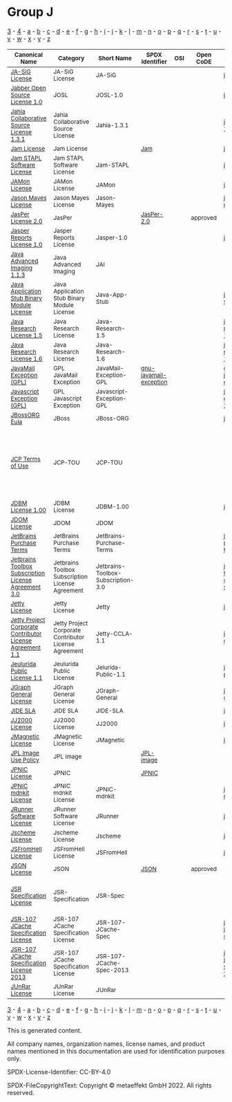 # Group J

[3](../[3]/README.md) -
[4](../[4]/README.md) -
[a](../[a]/README.md) - 
[b](../[b]/README.md) - 
[c](../[c]/README.md) - 
[d](../[d]/README.md) - 
[e](../[e]/README.md) - 
[f](../[f]/README.md) - 
[g](../[g]/README.md) - 
[h](../[h]/README.md) - 
[i](../[i]/README.md) - 
[j](../[j]/README.md) - 
[k](../[k]/README.md) - 
[l](../[l]/README.md) - 
[m](../[m]/README.md) - 
[n](../[n]/README.md) - 
[o](../[o]/README.md) - 
[p](../[p]/README.md) - 
[q](../[q]/README.md) - 
[r](../[r]/README.md) - 
[s](../[s]/README.md) - 
[t](../[t]/README.md) - 
[u](../[u]/README.md) - 
[v](../[v]/README.md) - 
[w](../[w]/README.md) - 
[x](../[x]/README.md) - 
[y](../[y]/README.md) - 
[z](../[z]/README.md)

|<sup>Canonical Name</sup>|<sup>Category</sup>|<sup>Short Name</sup>|<sup>SPDX Identifier</sup>|<sup>OSI</sup>|<sup>Open CoDE</sup>|<sup>ScanCode</sup>|<sup>Matched ScanCode</sup>|<sup>Type</sup>|
| --- | --- | --- | --- | --- | --- | --- | --- | --- |
|<sup>[JA-SiG License]([ja]/JA-SiG-License.yaml)</sup>|<sup>JA-SiG License</sup>|<sup>JA-SiG</sup>| | |<sup> </sup>|<sup>[ja-sig](https://github.com/nexB/scancode-toolkit/blob/develop/src/licensedcode/data/licenses/ja-sig.LICENSE)</sup>|<sup>[ja-sig](https://github.com/nexB/scancode-toolkit/blob/develop/src/licensedcode/data/licenses/ja-sig.LICENSE)</sup>|<sup>terms</sup>|
|<sup>[Jabber Open Source License 1.0]([ja]/Jabber-Open-Source-License-1.0.yaml)</sup>|<sup>JOSL</sup>|<sup>JOSL-1.0</sup>| | |<sup> </sup>|<sup>[josl-1.0](https://github.com/nexB/scancode-toolkit/blob/develop/src/licensedcode/data/licenses/josl-1.0.LICENSE)</sup>|<sup>[josl-1.0](https://github.com/nexB/scancode-toolkit/blob/develop/src/licensedcode/data/licenses/josl-1.0.LICENSE)</sup>|<sup>terms</sup>|
|<sup>[Jahia Collaborative Source License 1.3.1]([ja]/Jahia-Collaborative-Source-License-1.3.1.yaml)</sup>|<sup>Jahia Collaborative Source License</sup>|<sup>Jahia-1.3.1</sup>| | |<sup> </sup>|<sup>[jahia-1.3.1](https://github.com/nexB/scancode-toolkit/blob/develop/src/licensedcode/data/licenses/jahia-1.3.1.LICENSE)</sup>|<sup>[jahia-1.3.1](https://github.com/nexB/scancode-toolkit/blob/develop/src/licensedcode/data/licenses/jahia-1.3.1.LICENSE)</sup>|<sup>terms</sup>|
|<sup>[Jam License]([ja]/Jam-License.yaml)</sup>|<sup>Jam License</sup>|<sup> </sup>|<sup>[Jam](https://spdx.org/licenses/Jam.html)</sup>| |<sup> </sup>|<sup>[jam](https://github.com/nexB/scancode-toolkit/blob/develop/src/licensedcode/data/licenses/jam.LICENSE)</sup>|<sup>[jam](https://github.com/nexB/scancode-toolkit/blob/develop/src/licensedcode/data/licenses/jam.LICENSE)</sup>|<sup>terms</sup>|
|<sup>[Jam STAPL Software License]([ja]/Jam-STAPL-Software-License.yaml)</sup>|<sup>Jam STAPL Software License</sup>|<sup>Jam-STAPL</sup>| | |<sup> </sup>|<sup>[jam-stapl](https://github.com/nexB/scancode-toolkit/blob/develop/src/licensedcode/data/licenses/jam-stapl.LICENSE)</sup>|<sup>[jam-stapl](https://github.com/nexB/scancode-toolkit/blob/develop/src/licensedcode/data/licenses/jam-stapl.LICENSE)</sup>|<sup>terms</sup>|
|<sup>[JAMon License]([ja]/JAMon-License.yaml)</sup>|<sup>JAMon License</sup>|<sup>JAMon</sup>| | |<sup> </sup>|<sup>[jamon](https://github.com/nexB/scancode-toolkit/blob/develop/src/licensedcode/data/licenses/jamon.LICENSE)</sup>|<sup>[jamon](https://github.com/nexB/scancode-toolkit/blob/develop/src/licensedcode/data/licenses/jamon.LICENSE)</sup>|<sup>terms</sup>|
|<sup>[Jason Mayes License]([ja]/Jason-Mayes-License.yaml)</sup>|<sup>Jason Mayes License</sup>|<sup>Jason-Mayes</sup>| | |<sup> </sup>|<sup>[jason-mayes](https://github.com/nexB/scancode-toolkit/blob/develop/src/licensedcode/data/licenses/jason-mayes.LICENSE)</sup>|<sup>[jason-mayes](https://github.com/nexB/scancode-toolkit/blob/develop/src/licensedcode/data/licenses/jason-mayes.LICENSE)</sup>|<sup>terms</sup>|
|<sup>[JasPer License 2.0]([ja]/JasPer-License-2.0.yaml)</sup>|<sup>JasPer</sup>|<sup> </sup>|<sup>[JasPer-2.0](https://spdx.org/licenses/JasPer-2.0.html)</sup>| |<sup>approved</sup>| |<sup>[jasper-2.0](https://github.com/nexB/scancode-toolkit/blob/develop/src/licensedcode/data/licenses/jasper-2.0.LICENSE)</sup>|<sup>terms</sup>|
|<sup>[Jasper Reports License 1.0]([ja]/Jasper-Reports-License-1.0.yaml)</sup>|<sup>Jasper Reports License</sup>|<sup>Jasper-1.0</sup>| | |<sup> </sup>|<sup>[jasper-1.0](https://github.com/nexB/scancode-toolkit/blob/develop/src/licensedcode/data/licenses/jasper-1.0.LICENSE)</sup>| |<sup>terms</sup>|
|<sup>[Java Advanced Imaging 1.1.3]([ja]/Java-Advanced-Imaging-1.1.3.yaml)</sup>|<sup>Java Advanced Imaging</sup>|<sup>JAI</sup>| | |<sup> </sup>| |<sup>[sun-bcl-11-08](https://github.com/nexB/scancode-toolkit/blob/develop/src/licensedcode/data/licenses/sun-bcl-11-08.LICENSE)</sup>|<sup>terms</sup>|
|<sup>[Java Application Stub Binary Module License]([ja]/Java-Application-Stub-Binary-Module-License.yaml)</sup>|<sup>Java Application Stub Binary Module License</sup>|<sup>Java-App-Stub</sup>| | |<sup> </sup>|<sup>[java-app-stub](https://github.com/nexB/scancode-toolkit/blob/develop/src/licensedcode/data/licenses/java-app-stub.LICENSE)</sup>|<sup>[java-app-stub](https://github.com/nexB/scancode-toolkit/blob/develop/src/licensedcode/data/licenses/java-app-stub.LICENSE)</sup>|<sup>terms</sup>|
|<sup>[Java Research License 1.5]([ja]/Java-Research-License-1.5.yaml)</sup>|<sup>Java Research License</sup>|<sup>Java-Research-1.5</sup>| | |<sup> </sup>|<sup>[java-research-1.5](https://github.com/nexB/scancode-toolkit/blob/develop/src/licensedcode/data/licenses/java-research-1.5.LICENSE)</sup>|<sup>[java-research-1.5](https://github.com/nexB/scancode-toolkit/blob/develop/src/licensedcode/data/licenses/java-research-1.5.LICENSE)</sup>|<sup>terms</sup>|
|<sup>[Java Research License 1.6]([ja]/Java-Research-License-1.6.yaml)</sup>|<sup>Java Research License</sup>|<sup>Java-Research-1.6</sup>| | |<sup> </sup>|<sup>[java-research-1.6](https://github.com/nexB/scancode-toolkit/blob/develop/src/licensedcode/data/licenses/java-research-1.6.LICENSE)</sup>|<sup>[java-research-1.6](https://github.com/nexB/scancode-toolkit/blob/develop/src/licensedcode/data/licenses/java-research-1.6.LICENSE)</sup>|<sup>terms</sup>|
|<sup>[JavaMail Exception (GPL)]([ja]/JavaMail-Exception-(GPL).yaml)</sup>|<sup>GPL JavaMail Exception</sup>|<sup>JavaMail-Exception-GPL</sup>|<sup>[gnu-javamail-exception](https://spdx.org/licenses/gnu-javamail-exception.html)</sup>| |<sup> </sup>|<sup>[gnu-javamail-exception](https://github.com/nexB/scancode-toolkit/blob/develop/src/licensedcode/data/licenses/gnu-javamail-exception.LICENSE)</sup>|<sup>[gnu-javamail-exception](https://github.com/nexB/scancode-toolkit/blob/develop/src/licensedcode/data/licenses/gnu-javamail-exception.LICENSE)</sup>|<sup>exception</sup>|
|<sup>[Javascript Exception (GPL)]([ja]/Javascript-Exception-(GPL).yaml)</sup>|<sup>GPL Javascript Exception</sup>|<sup>Javascript-Exception-GPL</sup>| | |<sup> </sup>|<sup>[javascript-exception-2.0](https://github.com/nexB/scancode-toolkit/blob/develop/src/licensedcode/data/licenses/javascript-exception-2.0.LICENSE)</sup>|<sup>[javascript-exception-2.0](https://github.com/nexB/scancode-toolkit/blob/develop/src/licensedcode/data/licenses/javascript-exception-2.0.LICENSE)</sup>|<sup>terms</sup>|
|<sup>[JBossORG Eula]([jb]/JBossORG-Eula.yaml)</sup>|<sup>JBoss</sup>|<sup>JBoss-ORG</sup>| | |<sup> </sup>|<sup>[jboss-eula](https://github.com/nexB/scancode-toolkit/blob/develop/src/licensedcode/data/licenses/jboss-eula.LICENSE)</sup>|<sup>[jboss-eula](https://github.com/nexB/scancode-toolkit/blob/develop/src/licensedcode/data/licenses/jboss-eula.LICENSE)</sup>|<sup>terms</sup>|
|<sup>[JCP Terms of Use]([jc]/JCP-Terms-of-Use.yaml)</sup>|<sup>JCP-TOU</sup>|<sup>JCP-TOU</sup>| | |<sup> </sup>| |<sup>[public-domain-disclaimer](https://github.com/nexB/scancode-toolkit/blob/develop/src/licensedcode/data/licenses/public-domain-disclaimer.LICENSE), [unknown](https://github.com/nexB/scancode-toolkit/blob/develop/src/licensedcode/data/licenses/unknown.LICENSE), [unknown-license-reference](https://github.com/nexB/scancode-toolkit/blob/develop/src/licensedcode/data/licenses/unknown-license-reference.LICENSE), [warranty-disclaimer](https://github.com/nexB/scancode-toolkit/blob/develop/src/licensedcode/data/licenses/warranty-disclaimer.LICENSE), [zeusbench](https://github.com/nexB/scancode-toolkit/blob/develop/src/licensedcode/data/licenses/zeusbench.LICENSE)</sup>|<sup>terms</sup>|
|<sup>[JDBM License 1.00]([jd]/JDBM-License-1.00.yaml)</sup>|<sup>JDBM License</sup>|<sup>JDBM-1.00</sup>| | |<sup> </sup>|<sup>[jdbm-1.00](https://github.com/nexB/scancode-toolkit/blob/develop/src/licensedcode/data/licenses/jdbm-1.00.LICENSE)</sup>|<sup>[jdbm-1.00](https://github.com/nexB/scancode-toolkit/blob/develop/src/licensedcode/data/licenses/jdbm-1.00.LICENSE)</sup>|<sup>terms</sup>|
|<sup>[JDOM License]([jd]/JDOM-License.yaml)</sup>|<sup>JDOM</sup>|<sup>JDOM</sup>| | |<sup> </sup>| |<sup>[jdom](https://github.com/nexB/scancode-toolkit/blob/develop/src/licensedcode/data/licenses/jdom.LICENSE)</sup>|<sup>terms</sup>|
|<sup>[JetBrains Purchase Terms]([je]/JetBrains-Purchase-Terms.yaml)</sup>|<sup>JetBrains Purchase Terms</sup>|<sup>JetBrains-Purchase-Terms</sup>| | |<sup> </sup>|<sup>[jetbrains-purchase-terms](https://github.com/nexB/scancode-toolkit/blob/develop/src/licensedcode/data/licenses/jetbrains-purchase-terms.LICENSE)</sup>|<sup>[jetbrains-purchase-terms](https://github.com/nexB/scancode-toolkit/blob/develop/src/licensedcode/data/licenses/jetbrains-purchase-terms.LICENSE)</sup>|<sup>terms</sup>|
|<sup>[Jetbrains Toolbox Subscription License Agreement 3.0]([je]/Jetbrains-Toolbox-Subscription-License-Agreement-3.0.yaml)</sup>|<sup>Jetbrains Toolbox Subscription License Agreement</sup>|<sup>Jetbrains-Toolbox-Subscription-3.0</sup>| | |<sup> </sup>|<sup>[jetbrains-toolbox-open-source-3](https://github.com/nexB/scancode-toolkit/blob/develop/src/licensedcode/data/licenses/jetbrains-toolbox-open-source-3.LICENSE)</sup>|<sup>[jetbrains-toolbox-open-source-3](https://github.com/nexB/scancode-toolkit/blob/develop/src/licensedcode/data/licenses/jetbrains-toolbox-open-source-3.LICENSE)</sup>|<sup>terms</sup>|
|<sup>[Jetty License]([je]/Jetty-License.yaml)</sup>|<sup>Jetty License</sup>|<sup>Jetty</sup>| | |<sup> </sup>|<sup>[jetty](https://github.com/nexB/scancode-toolkit/blob/develop/src/licensedcode/data/licenses/jetty.LICENSE)</sup>|<sup>[jetty](https://github.com/nexB/scancode-toolkit/blob/develop/src/licensedcode/data/licenses/jetty.LICENSE)</sup>|<sup>terms</sup>|
|<sup>[Jetty Project Corporate Contributor License Agreement 1.1]([je]/Jetty-Project-Corporate-Contributor-License-Agreement-1.1.yaml)</sup>|<sup>Jetty Project Corporate Contributor License Agreement</sup>|<sup>Jetty-CCLA-1.1</sup>| | |<sup> </sup>|<sup>[jetty-ccla-1.1](https://github.com/nexB/scancode-toolkit/blob/develop/src/licensedcode/data/licenses/jetty-ccla-1.1.LICENSE)</sup>|<sup>[jetty-ccla-1.1](https://github.com/nexB/scancode-toolkit/blob/develop/src/licensedcode/data/licenses/jetty-ccla-1.1.LICENSE)</sup>|<sup>terms</sup>|
|<sup>[Jeulurida Public License 1.1]([je]/Jeulurida-Public-License-1.1.yaml)</sup>|<sup>Jeulurida Public License</sup>|<sup>Jelurida-Public-1.1</sup>| | |<sup> </sup>|<sup>[jelurida-public-1.1](https://github.com/nexB/scancode-toolkit/blob/develop/src/licensedcode/data/licenses/jelurida-public-1.1.LICENSE)</sup>|<sup>[jelurida-public-1.1](https://github.com/nexB/scancode-toolkit/blob/develop/src/licensedcode/data/licenses/jelurida-public-1.1.LICENSE)</sup>|<sup>terms</sup>|
|<sup>[JGraph General License]([jg]/JGraph-General-License.yaml)</sup>|<sup>JGraph General License</sup>|<sup>JGraph-General</sup>| | |<sup> </sup>|<sup>[jgraph-general](https://github.com/nexB/scancode-toolkit/blob/develop/src/licensedcode/data/licenses/jgraph-general.LICENSE)</sup>|<sup>[jgraph-general](https://github.com/nexB/scancode-toolkit/blob/develop/src/licensedcode/data/licenses/jgraph-general.LICENSE)</sup>|<sup>terms</sup>|
|<sup>[JIDE SLA]([ji]/JIDE-SLA.yaml)</sup>|<sup>JIDE SLA</sup>|<sup>JIDE-SLA</sup>| | |<sup> </sup>|<sup>[jide-sla](https://github.com/nexB/scancode-toolkit/blob/develop/src/licensedcode/data/licenses/jide-sla.LICENSE)</sup>|<sup>[jide-sla](https://github.com/nexB/scancode-toolkit/blob/develop/src/licensedcode/data/licenses/jide-sla.LICENSE)</sup>|<sup>terms</sup>|
|<sup>[JJ2000 License]([jj]/JJ2000-License.yaml)</sup>|<sup>JJ2000 License</sup>|<sup>JJ2000</sup>| | |<sup> </sup>|<sup>[jj2000](https://github.com/nexB/scancode-toolkit/blob/develop/src/licensedcode/data/licenses/jj2000.LICENSE)</sup>|<sup>[jj2000](https://github.com/nexB/scancode-toolkit/blob/develop/src/licensedcode/data/licenses/jj2000.LICENSE)</sup>|<sup>terms</sup>|
|<sup>[JMagnetic License]([jm]/JMagnetic-License.yaml)</sup>|<sup>JMagnetic License</sup>|<sup>JMagnetic</sup>| | |<sup> </sup>|<sup>[jmagnetic](https://github.com/nexB/scancode-toolkit/blob/develop/src/licensedcode/data/licenses/jmagnetic.LICENSE)</sup>|<sup>[jmagnetic](https://github.com/nexB/scancode-toolkit/blob/develop/src/licensedcode/data/licenses/jmagnetic.LICENSE)</sup>|<sup>terms</sup>|
|<sup>[JPL Image Use Policy]([jp]/JPL-Image-Use-Policy.yaml)</sup>|<sup>JPL image</sup>|<sup> </sup>|<sup>[JPL-image](https://spdx.org/licenses/JPL-image.html)</sup>| |<sup> </sup>| |<sup>[proprietary-license](https://github.com/nexB/scancode-toolkit/blob/develop/src/licensedcode/data/licenses/proprietary-license.LICENSE)</sup>|<sup>terms</sup>|
|<sup>[JPNIC License]([jp]/JPNIC-License.yaml)</sup>|<sup>JPNIC</sup>|<sup> </sup>|<sup>[JPNIC](https://spdx.org/licenses/JPNIC.html)</sup>| |<sup> </sup>| |<sup>[jpnic-idnkit](https://github.com/nexB/scancode-toolkit/blob/develop/src/licensedcode/data/licenses/jpnic-idnkit.LICENSE)</sup>|<sup>terms</sup>|
|<sup>[JPNIC mdnkit License]([jp]/JPNIC-mdnkit-License.yaml)</sup>|<sup>JPNIC mdnkit License</sup>|<sup>JPNIC-mdnkit</sup>| | |<sup> </sup>|<sup>[jpnic-mdnkit](https://github.com/nexB/scancode-toolkit/blob/develop/src/licensedcode/data/licenses/jpnic-mdnkit.LICENSE)</sup>|<sup>[jpnic-mdnkit](https://github.com/nexB/scancode-toolkit/blob/develop/src/licensedcode/data/licenses/jpnic-mdnkit.LICENSE)</sup>|<sup>terms</sup>|
|<sup>[JRunner Software License]([jr]/JRunner-Software-License.yaml)</sup>|<sup>JRunner Software License</sup>|<sup>JRunner</sup>| | |<sup> </sup>|<sup>[jrunner](https://github.com/nexB/scancode-toolkit/blob/develop/src/licensedcode/data/licenses/jrunner.LICENSE)</sup>|<sup>[jrunner](https://github.com/nexB/scancode-toolkit/blob/develop/src/licensedcode/data/licenses/jrunner.LICENSE)</sup>|<sup>terms</sup>|
|<sup>[Jscheme License]([js]/Jscheme-License.yaml)</sup>|<sup>Jscheme License</sup>|<sup>Jscheme</sup>| | |<sup> </sup>|<sup>[jscheme](https://github.com/nexB/scancode-toolkit/blob/develop/src/licensedcode/data/licenses/jscheme.LICENSE)</sup>|<sup>[jscheme](https://github.com/nexB/scancode-toolkit/blob/develop/src/licensedcode/data/licenses/jscheme.LICENSE)</sup>|<sup>terms</sup>|
|<sup>[JSFromHell License]([js]/JSFromHell-License.yaml)</sup>|<sup>JSFromHell License</sup>|<sup>JSFromHell</sup>| | |<sup> </sup>|<sup>[jsfromhell](https://github.com/nexB/scancode-toolkit/blob/develop/src/licensedcode/data/licenses/jsfromhell.LICENSE)</sup>|<sup>[jsfromhell](https://github.com/nexB/scancode-toolkit/blob/develop/src/licensedcode/data/licenses/jsfromhell.LICENSE)</sup>|<sup>terms</sup>|
|<sup>[JSON License]([js]/JSON-License.yaml)</sup>|<sup>JSON</sup>|<sup> </sup>|<sup>[JSON](https://spdx.org/licenses/JSON.html)</sup>| |<sup>approved</sup>| |<sup>[json](https://github.com/nexB/scancode-toolkit/blob/develop/src/licensedcode/data/licenses/json.LICENSE)</sup>|<sup>terms</sup>|
|<sup>[JSR Specification License]([js]/JSR-Specification-License.yaml)</sup>|<sup>JSR-Specification</sup>|<sup>JSR-Spec</sup>| | |<sup> </sup>| |<sup>[proprietary-license](https://github.com/nexB/scancode-toolkit/blob/develop/src/licensedcode/data/licenses/proprietary-license.LICENSE), [sun-jsr-spec-04-2006](https://github.com/nexB/scancode-toolkit/blob/develop/src/licensedcode/data/licenses/sun-jsr-spec-04-2006.LICENSE)</sup>|<sup>terms</sup>|
|<sup>[JSR-107 JCache Specification License]([js]/JSR-107-JCache-Specification-License.yaml)</sup>|<sup>JSR-107 JCache Specification License</sup>|<sup>JSR-107-JCache-Spec</sup>| | |<sup> </sup>|<sup>[jsr-107-jcache-spec](https://github.com/nexB/scancode-toolkit/blob/develop/src/licensedcode/data/licenses/jsr-107-jcache-spec.LICENSE)</sup>|<sup>[jsr-107-jcache-spec](https://github.com/nexB/scancode-toolkit/blob/develop/src/licensedcode/data/licenses/jsr-107-jcache-spec.LICENSE)</sup>|<sup>terms</sup>|
|<sup>[JSR-107 JCache Specification License 2013]([js]/JSR-107-JCache-Specification-License-2013.yaml)</sup>|<sup>JSR-107 JCache Specification License</sup>|<sup>JSR-107-JCache-Spec-2013</sup>| | |<sup> </sup>|<sup>[jsr-107-jcache-spec-2013](https://github.com/nexB/scancode-toolkit/blob/develop/src/licensedcode/data/licenses/jsr-107-jcache-spec-2013.LICENSE)</sup>|<sup>[jsr-107-jcache-spec-2013](https://github.com/nexB/scancode-toolkit/blob/develop/src/licensedcode/data/licenses/jsr-107-jcache-spec-2013.LICENSE)</sup>|<sup>terms</sup>|
|<sup>[JUnRar License]([ju]/JUnRar-License.yaml)</sup>|<sup>JUnRar License</sup>|<sup>JUnRar</sup>| | |<sup> </sup>| |<sup>[unrar](https://github.com/nexB/scancode-toolkit/blob/develop/src/licensedcode/data/licenses/unrar.LICENSE)</sup>|<sup>terms</sup>|

[3](../[3]/README.md) -
[4](../[4]/README.md) -
[a](../[a]/README.md) - 
[b](../[b]/README.md) - 
[c](../[c]/README.md) - 
[d](../[d]/README.md) - 
[e](../[e]/README.md) - 
[f](../[f]/README.md) - 
[g](../[g]/README.md) - 
[h](../[h]/README.md) - 
[i](../[i]/README.md) - 
[j](../[j]/README.md) - 
[k](../[k]/README.md) - 
[l](../[l]/README.md) - 
[m](../[m]/README.md) - 
[n](../[n]/README.md) - 
[o](../[o]/README.md) - 
[p](../[p]/README.md) - 
[q](../[q]/README.md) - 
[r](../[r]/README.md) - 
[s](../[s]/README.md) - 
[t](../[t]/README.md) - 
[u](../[u]/README.md) - 
[v](../[v]/README.md) - 
[w](../[w]/README.md) - 
[x](../[x]/README.md) - 
[y](../[y]/README.md) - 
[z](../[z]/README.md)


This is generated content.

All company names, organization names, license names, and product names mentioned in this documentation are used for identification purposes only.

SPDX-License-Identifier: CC-BY-4.0

SPDX-FileCopyrightText: Copyright © metaeffekt GmbH 2022. All rights reserved.

